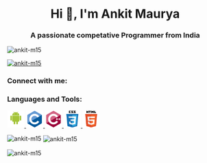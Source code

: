 <h1 align="center">Hi 👋, I'm Ankit Maurya</h1>
<h3 align="center">A passionate competative Programmer from India</h3>

<p align="left"> <img src="https://komarev.com/ghpvc/?username=ankit-m15&label=Profile%20views&color=0e75b6&style=flat" alt="ankit-m15" /> </p>

<p align="left"> <a href="https://github.com/ryo-ma/github-profile-trophy"><img src="https://github-profile-trophy.vercel.app/?username=ankit-m15" alt="ankit-m15" /></a> </p>

<h3 align="left">Connect with me:</h3>
<p align="left">
</p>

<h3 align="left">Languages and Tools:</h3>
<p align="left"> <a href="https://developer.android.com" target="_blank" rel="noreferrer"> <img src="https://raw.githubusercontent.com/devicons/devicon/master/icons/android/android-original-wordmark.svg" alt="android" width="40" height="40"/> </a> <a href="https://www.cprogramming.com/" target="_blank" rel="noreferrer"> <img src="https://raw.githubusercontent.com/devicons/devicon/master/icons/c/c-original.svg" alt="c" width="40" height="40"/> </a> <a href="https://www.w3schools.com/cpp/" target="_blank" rel="noreferrer"> <img src="https://raw.githubusercontent.com/devicons/devicon/master/icons/cplusplus/cplusplus-original.svg" alt="cplusplus" width="40" height="40"/> </a> <a href="https://www.w3schools.com/css/" target="_blank" rel="noreferrer"> <img src="https://raw.githubusercontent.com/devicons/devicon/master/icons/css3/css3-original-wordmark.svg" alt="css3" width="40" height="40"/> </a> <a href="https://www.w3.org/html/" target="_blank" rel="noreferrer"> <img src="https://raw.githubusercontent.com/devicons/devicon/master/icons/html5/html5-original-wordmark.svg" alt="html5" width="40" height="40"/> </a> </p>

<p><img align="left" src="https://github-readme-stats.vercel.app/api/top-langs?username=ankit-m15&show_icons=true&locale=en&layout=compact" alt="ankit-m15" /></p>

<p>&nbsp;<img align="center" src="https://github-readme-stats.vercel.app/api?username=ankit-m15&show_icons=true&locale=en" alt="ankit-m15" /></p>

<p><img align="center" src="https://github-readme-streak-stats.herokuapp.com/?user=ankit-m15&" alt="ankit-m15" /></p>
